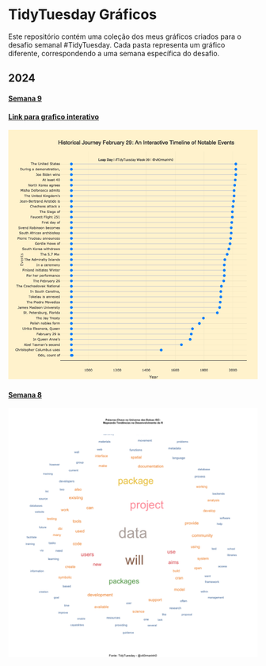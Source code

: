 # TidyTuesday Gráficos

Este repositório contém uma coleção dos meus gráficos criados para o desafio semanal #TidyTuesday. Cada pasta representa um gráfico diferente, correspondendo a uma semana específica do desafio.

## 2024

#### [Semana 9](semana_9/)
#### [Link para grafico interativo]([semana_9](https://vitor-marinho-fjp.github.io/tidy_tuesday/)/)
![Semana_9 - Gráfico](semana_9/tidytuesday_week_09.png)

#### [Semana 8](week_8/)
![Semana_8 - Gráfico](week8/text_mining.png)

<!-- Repita o formato acima para outras semanas e outros gráficos -->

